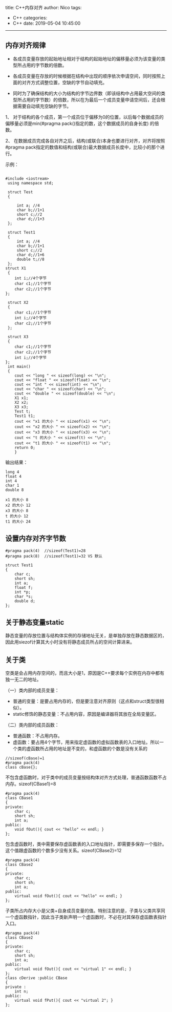 title: C++内存对齐
author: Nico
tags:
  - C++
categories:
  - C++
date: 2019-05-04 10:45:00
---
## 内存对齐规律 

- 各成员变量存放的起始地址相对于结构的起始地址的偏移量必须为该变量的类型所占用的字节数的倍数。

- 各成员变量在存放的时候根据在结构中出现的顺序依次申请空间，同时按照上面的对齐方式调整位置，空缺的字节自动填充。

- 同时为了确保结构的大小为结构的字节边界数（即该结构中占用最大空间的类型所占用的字节数）的倍数，所以在为最后一个成员变量申请空间后，还会根据需要自动填充空缺的字节。

1、  对于结构的各个成员，第一个成员位于偏移为0的位置，以后每个数据成员的偏移量必须是min(#pragma pack()指定的数，这个数据成员的自身长度) 的倍数。

2、  在数据成员完成各自对齐之后，结构(或联合)本身也要进行对齐，对齐将按照#pragma pack指定的数值和结构(或联合)最大数据成员长度中，比较小的那个进行。

示例：

```

#include <iostream>
 using namespace std;

 struct Test
 {
 
	 int a; //4
	 char b;//1+1
	 short c;//2
	 char d;//1+3
 };

 struct Test1
 {
	 int a; //4
	 char b;//1+1
	 short c;//2
	 char d;//1+6
	 double t;//8
 };
struct X1
 {
	int i;//4个字节
	char c1;//1个字节
	char c2;//1个字节
};

 struct X2
 {
	char c1;//1个字节
	int i;//4个字节
	char c2;//1个字节
 };

 struct X3
 {
	char c1;//1个字节
	char c2;//1个字节
	int i;//4个字节
};
 int main()
 {
	cout << "long " << sizeof(long) << "\n";
	cout << "float " << sizeof(float) << "\n";
	cout << "int " << sizeof(int) << "\n";
	cout << "char " << sizeof(char) << "\n";
	cout << "double " << sizeof(double) << "\n";
	X1 x1;
	X2 x2;
	X3 x3;
	Test t;
	Test1 t1;
	cout << "x1 的大小 " << sizeof(x1) << "\n";
	cout << "x2 的大小 " << sizeof(x2) << "\n";
	cout << "x3 的大小 " << sizeof(x3) << "\n";
	cout << "t 的大小 " << sizeof(t) << "\n";
	cout << "t1 的大小 " << sizeof(t1) << "\n";
	return 0;
	}
```
输出结果：
```
long 4
float 4
int 4
char 1
double 8

x1 的大小 8
x2 的大小 12
x3 的大小 8
t 的大小 12
t1 的大小 24
```
## 设置内存对齐字节数

```
#pragma pack(4)  //sizeof(Test1)=28
#pragma pack(8)  //sizeof(Test1)=32 VS 默认

struct Test1  
{  
    char c;  
    short sh;  
    int a;  
    float f;  
    int *p;  
    char *s;  
    double d;  
};
```

## 关于静态变量static
静态变量的存放位置与结构体实例的存储地址无关，是单独存放在静态数据区的，因此用siezof计算其大小时没有将静态成员所占的空间计算进来。

## 关于类
空类是会占用内存空间的，而且大小是1，原因是C++要求每个实例在内存中都有独一无二的地址。

（一）类内部的成员变量：

- 普通的变量：是要占用内存的，但是要注意对齐原则（这点和struct类型很相似）。
- static修饰的静态变量：不占用内容，原因是编译器将其放在全局变量区。

（二）类内部的成员函数：
- 普通函数：不占用内存。
- 虚函数：要占用4个字节，用来指定虚函数的虚拟函数表的入口地址。所以一个类的虚函数所占用的地址是不变的，和虚函数的个数是没有关系的

```
//sizeof(cBase)=1
#pragma pack(4)  
class cBase{}; 
```
不包含虚函数时，对于类中的成员变量按结构体对齐方式处理，普通函数函数不占内存。sizeof(CBase1)=8
```
#pragma pack(4)  
class CBase1  
{  
private:  
    char c;  
    short sh;  
    int a;  
public:  
    void fOut(){ cout << "hello" << endl; }  
};  
```
包含虚函数时，类中需要保存虚函数表的入口地址指针，即需要多保存一个指针。这个值跟虚函数的个数多少没有关系。sizeof(CBase2)=12
```
#pragma pack(4)  
class CBase2  
{  
private:  
    char c;  
    short sh;  
    int a;  
public:  
    virtual void fOut(){ cout << "hello" << endl; }  
}; 
```
子类所占内存大小是父类+自身成员变量的值。特别注意的是，子类与父类共享同一个虚函数指针，因此当子类新声明一个虚函数时，不必在对其保存虚函数表指针入口。
```
#pragma pack(4)  
class CBase2  
{  
private:  
    char c;  
    short sh;  
    int a;  
public:  
    virtual void fOut(){ cout << "virtual 1" << endl; }  
};  
class cDerive :public CBase  
{  
private :  
    int n;  
public:  
    virtual void fPut(){ cout << "virtual 2"; }  
};
```